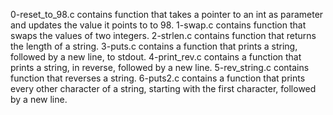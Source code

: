 0-reset_to_98.c contains function that takes a pointer to an int as parameter and updates the value it points to to 98.
1-swap.c contains function that swaps the values of two integers.
2-strlen.c contains function that returns the length of a string.
3-puts.c contains a  function that prints a string, followed by a new line, to stdout.
4-print_rev.c contains a function that prints a string, in reverse, followed by a new line.
5-rev_string.c contains function that reverses a string.
6-puts2.c contains a function that prints every other character of a string, starting with the first character, followed by a new line.


